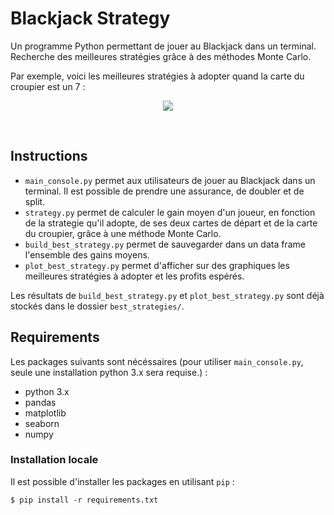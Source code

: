 # Blackjack Strategy

Un programme Python permettant de jouer au Blackjack dans un terminal.
<br/> Recherche des meilleures stratégies grâce à des méthodes Monte Carlo.

Par exemple, voici les meilleures stratégies à adopter quand la carte du croupier est un 7 :

<p align="center">
  <img src="https://raw.githubusercontent.com/mathiasgout/blackjack_strategy/master/best_strategies/BS_dealer_7.png">
</p>

<br/>

## Instructions

- `main_console.py` permet aux utilisateurs de jouer au Blackjack dans un terminal. Il est possible de prendre une assurance, de doubler et de split.
- `strategy.py` permet de calculer le gain moyen d'un joueur, en fonction de la strategie qu'il adopte, de ses deux cartes de départ et de la carte du croupier, grâce à une méthode Monte Carlo.
- `build_best_strategy.py` permet de sauvegarder dans un data frame l'ensemble des gains moyens.
- `plot_best_strategy.py` permet d'afficher sur des graphiques les meilleures stratégies à adopter et les profits espérés.

Les résultats de `build_best_strategy.py` et `plot_best_strategy.py` sont déjà stockés dans le dossier `best_strategies/`.


## Requirements

Les packages suivants sont nécéssaires (pour utiliser `main_console.py`, seule une installation python 3.x sera requise.) : 

- python 3.x
- pandas
- matplotlib
- seaborn
- numpy

### Installation locale

Il est possible d'installer les packages en utilisant `pip` :
```
$ pip install -r requirements.txt
```
